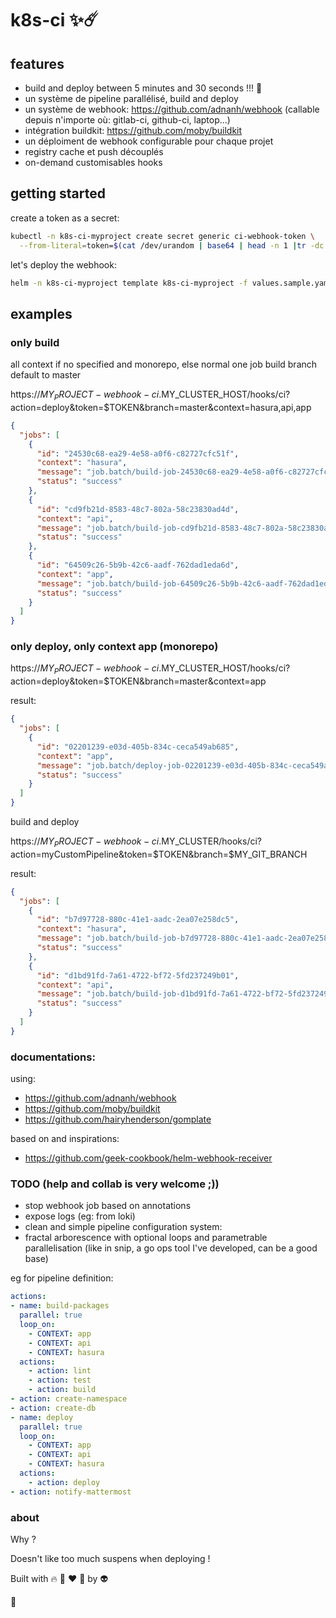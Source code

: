 # k8s-ci ✨☄️

## features
- build and deploy between 5 minutes and 30 seconds !!! 🚀
- un système de pipeline parallélisé, build and deploy
- un système de webhook: https://github.com/adnanh/webhook (callable depuis n'importe où: gitlab-ci, github-ci, laptop...)
- intégration buildkit: https://github.com/moby/buildkit
- un déploiment de webhook configurable pour chaque projet
- registry cache et push découplés
- on-demand customisables hooks


## getting started
create a token as a secret:
```sh
kubectl -n k8s-ci-myproject create secret generic ci-webhook-token \
  --from-literal=token=$(cat /dev/urandom | base64 | head -n 1 |tr -dc '[:alnum:]' |cut -c -32)
```

let's deploy the webhook:
```sh
helm -n k8s-ci-myproject template k8s-ci-myproject -f values.sample.yaml . | kubectl create -f -
```

## examples

### only build
all context if no specified and monorepo, else normal one job build
branch default to master

https://$MY_PROJECT-webhook-ci.$MY_CLUSTER_HOST/hooks/ci?action=deploy&token=$TOKEN&branch=master&context=hasura,api,app

```json
{
  "jobs": [
    {
      "id": "24530c68-ea29-4e58-a0f6-c82727cfc51f",
      "context": "hasura",
      "message": "job.batch/build-job-24530c68-ea29-4e58-a0f6-c82727cfc51f created",
      "status": "success"
    },
    {
      "id": "cd9fb21d-8583-48c7-802a-58c23830ad4d",
      "context": "api",
      "message": "job.batch/build-job-cd9fb21d-8583-48c7-802a-58c23830ad4d created",
      "status": "success"
    },
    {
      "id": "64509c26-5b9b-42c6-aadf-762dad1eda6d",
      "context": "app",
      "message": "job.batch/build-job-64509c26-5b9b-42c6-aadf-762dad1eda6d created",
      "status": "success"
    }
  ]
}
```


### only deploy, only context app (monorepo)

https://$MY_PROJECT-webhook-ci.$MY_CLUSTER_HOST/hooks/ci?action=deploy&token=$TOKEN&branch=master&context=app

result:
```json
{
  "jobs": [
    {
      "id": "02201239-e03d-405b-834c-ceca549ab685",
      "context": "app",
      "message": "job.batch/deploy-job-02201239-e03d-405b-834c-ceca549ab685 created",
      "status": "success"
    }
  ]
}
```

build and deploy

https://$MY_PROJECT-webhook-ci.$MY_CLUSTER/hooks/ci?action=myCustomPipeline&token=$TOKEN&branch=$MY_GIT_BRANCH

result:
```json
{
  "jobs": [
    {
      "id": "b7d97728-880c-41e1-aadc-2ea07e258dc5",
      "context": "hasura",
      "message": "job.batch/build-job-b7d97728-880c-41e1-aadc-2ea07e258dc5 created",
      "status": "success"
    },
    {
      "id": "d1bd91fd-7a61-4722-bf72-5fd237249b01",
      "context": "api",
      "message": "job.batch/build-job-d1bd91fd-7a61-4722-bf72-5fd237249b01 created",
      "status": "success"
    }
  ]
}
```

### documentations:

using:
- https://github.com/adnanh/webhook
- https://github.com/moby/buildkit
- https://github.com/hairyhenderson/gomplate

based on and inspirations:
- https://github.com/geek-cookbook/helm-webhook-receiver

### TODO (help and collab is very welcome ;))

- stop webhook job based on annotations
- expose logs (eg: from loki)
- clean and simple pipeline configuration system:
- fractal arborescence with optional loops and parametrable parallelisation
  (like in snip, a go ops tool I've developed, can be a good base)

eg for pipeline definition:
```yaml
actions:
- name: build-packages
  parallel: true
  loop_on:
    - CONTEXT: app
    - CONTEXT: api
    - CONTEXT: hasura
  actions:
    - action: lint
    - action: test
    - action: build
- action: create-namespace
- action: create-db
- name: deploy
  parallel: true
  loop_on:
    - CONTEXT: app
    - CONTEXT: api
    - CONTEXT: hasura
  actions:
    - action: deploy
- action: notify-mattermost
```

### about
Why ?

Doesn't like too much suspens when deploying !

Built with 🔥 🦊 ❤️ 🐺 by 👽

🖖
